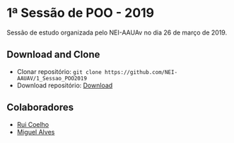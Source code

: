# 1ª Sessão de POO - 2019
Sessão de estudo organizada pelo NEI-AAUAv no dia 26 de março de 2019.

## Download and Clone
* Clonar repositório: `git clone https://github.com/NEI-AAUAV/1_Sessao_POO2019`
* Download repositório: [Download](https://github.com/NEI-AAUAV/1_Sessao_POO2019/archive/master.zip)

## Colaboradores
* [Rui Coelho](https://github.com/user-cube)
* [Miguel Alves](https://github.com/miguelfradinho)
